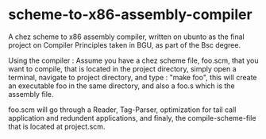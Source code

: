 # scheme-to-x86-assembly-compiler
A chez scheme to x86 assembly compiler, written on ubunto as the final project on Compiler Principles taken in BGU, 
as part of the Bsc degree. 

Using the compiler :
Assume you have a chez scheme file, foo.scm, that you want to compile, that is located in the project directory,
simply open a terminal, navigate to project directory, and type : "make foo",
this will create an executable foo in the same directory, and also a foo.s which is the assembly file.

foo.scm will go through a Reader, Tag-Parser, optimization for tail call application and redundent applications, and finaly, the compile-scheme-file that is located at project.scm.
